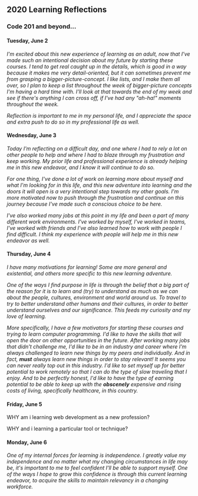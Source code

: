 ## 2020 Learning Reflections
### Code 201 and beyond...


#### Tuesday, June 2
*I'm excited about this new experience of learning as an adult, now that I've made such an intentional decision about my future by starting these courses. I tend to get real caught up in the details, which is good in a way because it makes me very detail-oriented, but it can sometimes prevent me from grasping a bigger-picture-concept. I like lists, and I make them all over, so I plan to keep a list throughout the week of bigger-picture concepts I'm having a hard time with. I'll look at that towards the end of my week and see if there's anything I can cross off, if I've had any "ah-ha!" moments throughout the week.*

*Reflection is important to me in my personal life, and I appreciate the space and extra push to do so in my professional life as well.*

#### Wednesday, June 3
*Today I'm reflecting on a difficult day, and one where I had to rely a lot on other people to help and where I had to blaze through my frustration and keep working. My prior life and professional experience is already helping me in this new endeavor, and I know it will continue to do so.*

*For one thing, I've done a lot of work on learning more about myself and what I'm looking for in this life, and this new adventure into learning and the doors it will open is a very intentional step towards my other goals. I'm more motivated now to push through the frustration and continue on this journey because I've made such a conscious choice to be here.*

*I've also worked many jobs at this point in my life and been a part of many different work environments. I've worked by myself, I've worked in teams, I've worked with friends and I've also learned how to work with people I find difficult. I think my experience with people will help me in this new endeavor as well.*

#### Thursday, June 4

*I have many motivations for learning! Some are more general and existential, and others more specific to this new learning adventure.*

*One of the ways I find purpose in life is through the belief that a big part of the reason for it is to learn and (try) to understand as much as we can about the people, cultures, environment and world around us. To travel to try to better understand other humans and their cultures, in order to better understand ourselves and our significance. This feeds my curiosity and my love of learning.*

*More specifically, I have a few motivators for starting these courses and trying to learn computer programming. I'd like to have the skills that will open the door on other opportunities in the future. After working many jobs that didn't challenge me, I'd like to be in an industry and career where I'm always challenged to learn new things by my peers and individually. And in fact, **must** always learn new things in order to stay relevant! It seems you can never really top out in this industry. I'd like to set myself up for better potential to work remotely so that I can do the type of slow traveling that I enjoy. And to be perfectly honest, I'd like to have the type of earning potential to be able to keep up with the **obscenely** expensive and rising costs of living, specifically healthcare, in this country.*

#### Friday, June 5

WHY am i learning web development as a new profession?

WHY and i learning a particular tool or technique?


#### Monday, June 6

*One of my internal forces for learning is independence. I greatly value my independence and no matter what my changing circumstances in life may be, it's important to me to feel confident I'll be able to support myself. One of the ways I hope to grow this confidence is through this current learning endeavor, to acquire the skills to maintain relevancy in a changing workforce.*